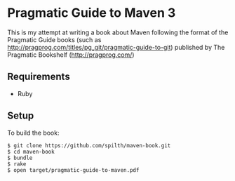 # Pragmatic Guide to Maven 3

This is my attempt at writing a book about Maven following the format of the Pragmatic Guide books (such as http://pragprog.com/titles/pg_git/pragmatic-guide-to-git) published by The Pragmatic Bookshelf (http://pragprog.com/)

## Requirements

- Ruby

## Setup

To build the book:

    $ git clone https://github.com/spilth/maven-book.git
    $ cd maven-book
    $ bundle
    $ rake
    $ open target/pragmatic-guide-to-maven.pdf

